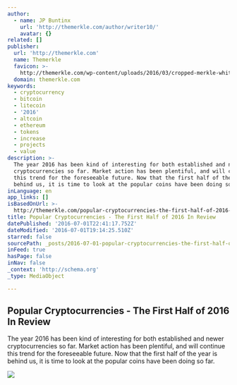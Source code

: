 ```yaml
---
author:
  - name: JP Buntinx
    url: 'http://themerkle.com/author/writer10/'
    avatar: {}
related: []
publisher:
  url: 'http://themerkle.com'
  name: Themerkle
  favicon: >-
    http://themerkle.com/wp-content/uploads/2016/03/cropped-merkle-white-1-192x192.png
  domain: themerkle.com
keywords:
  - cryptocurrency
  - bitcoin
  - litecoin
  - '2016'
  - altcoin
  - ethereum
  - tokens
  - increase
  - projects
  - value
description: >-
  The year 2016 has been kind of interesting for both established and newer
  cryptocurrencies so far. Market action has been plentiful, and will continue
  this trend for the foreseeable future. Now that the first half of the year is
  behind us, it is time to look at the popular coins have been doing so far.
inLanguage: en
app_links: []
isBasedOnUrl: >-
  http://themerkle.com/popular-cryptocurrencies-the-first-half-of-2016-in-review/
title: Popular Cryptocurrencies - The First Half of 2016 In Review
datePublished: '2016-07-01T22:41:17.752Z'
dateModified: '2016-07-01T19:14:25.510Z'
starred: false
sourcePath: _posts/2016-07-01-popular-cryptocurrencies-the-first-half-of-2016-in-review.md
inFeed: true
hasPage: false
inNav: false
_context: 'http://schema.org'
_type: MediaObject

---
```

<article style=""><h1>Popular Cryptocurrencies - The First Half of 2016 In Review</h1><p>The year 2016 has been kind of interesting for both established and newer cryptocurrencies so far. Market action has been plentiful, and will continue this trend for the foreseeable future. Now that the first half of the year is behind us, it is time to look at the popular coins have been doing so far.</p><img src="http://themerkle.com/wp-content/uploads/2016/07/shutterstock_376783591.jpg" /></article>